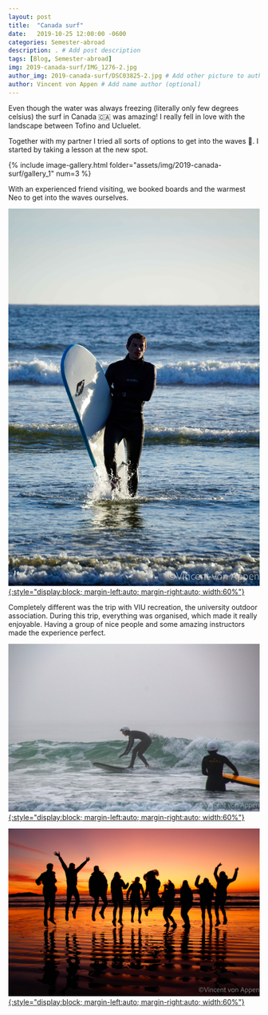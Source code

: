 ```yaml
---
layout: post
title:  "Canada surf"
date:   2019-10-25 12:00:00 -0600
categories: Semester-abroad
description: . # Add post description 
tags: [Blog, Semester-abroad]
img: 2019-canada-surf/IMG_1276-2.jpg
author_img: 2019-canada-surf/DSC03825-2.jpg # Add other picture to author box
author: Vincent von Appen # Add name author (optional)
---
```


Even though the water was always freezing (literally only few degrees celsius) the surf in Canada 🇨🇦 was amazing! I really fell in love with the landscape between Tofino and Ucluelet. 

Together with my partner I tried all sorts of options to get into the waves 🌊. I started by taking a lesson at the new spot. 

{% include image-gallery.html folder="assets/img/2019-canada-surf/gallery_1" num=3 %}

With an experienced friend visiting, we booked boards and the warmest Neo to get into the waves ourselves.  

[![Me in the sun](/assets/img/2019-canada-surf/DSC03825.jpg){:style="display:block; margin-left:auto; margin-right:auto; width:60%"}](/assets/img/2019-canada-surf/DSC03825.jpg)

Completely different was the trip with VIU recreation, the university outdoor association. During this trip, everything was organised, which made it really enjoyable. Having a group of nice people and some amazing instructors made the experience perfect. 

[![Shredding with VIU recreation](/assets/img/2019-canada-surf/IMG_1276.jpg){:style="display:block; margin-left:auto; margin-right:auto; width:60%"}](/assets/img/2019-canada-surf/IMG_1276.jpg)

[![Group picture VIU recreation](/assets/img/2019-canada-surf/IMG_1166.jpg){:style="display:block; margin-left:auto; margin-right:auto; width:60%"}](/assets/img/2019-canada-surf/IMG_1166.jpg)